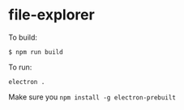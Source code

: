 # file-explorer

To build:

`$ npm run build`

To run:

`electron .`

Make sure you `npm install -g electron-prebuilt`
